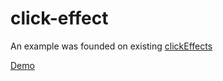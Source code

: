 # click-effect

An example was founded on existing [clickEffects](https://github.com/codrops/ClickEffects)

[Demo](http://codepen.io/anon/pen/KdQJoy)